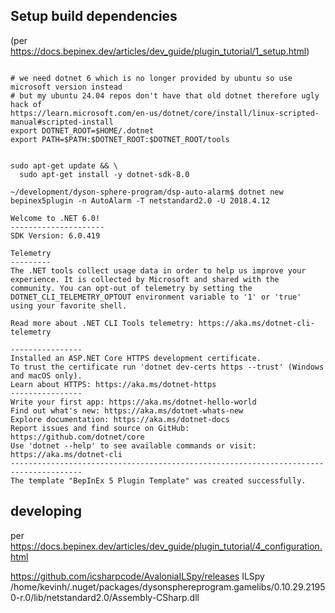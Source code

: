 ## Setup build dependencies

(per https://docs.bepinex.dev/articles/dev_guide/plugin_tutorial/1_setup.html)
```

# we need dotnet 6 which is no longer provided by ubuntu so use microsoft version instead
# but my ubuntu 24.04 repos don't have that old dotnet therefore ugly hack of
https://learn.microsoft.com/en-us/dotnet/core/install/linux-scripted-manual#scripted-install
export DOTNET_ROOT=$HOME/.dotnet
export PATH=$PATH:$DOTNET_ROOT:$DOTNET_ROOT/tools


sudo apt-get update && \
  sudo apt-get install -y dotnet-sdk-8.0

~/development/dyson-sphere-program/dsp-auto-alarm$ dotnet new bepinex5plugin -n AutoAlarm -T netstandard2.0 -U 2018.4.12

Welcome to .NET 6.0!
---------------------
SDK Version: 6.0.419

Telemetry
---------
The .NET tools collect usage data in order to help us improve your experience. It is collected by Microsoft and shared with the community. You can opt-out of telemetry by setting the DOTNET_CLI_TELEMETRY_OPTOUT environment variable to '1' or 'true' using your favorite shell.

Read more about .NET CLI Tools telemetry: https://aka.ms/dotnet-cli-telemetry

----------------
Installed an ASP.NET Core HTTPS development certificate.
To trust the certificate run 'dotnet dev-certs https --trust' (Windows and macOS only).
Learn about HTTPS: https://aka.ms/dotnet-https
----------------
Write your first app: https://aka.ms/dotnet-hello-world
Find out what's new: https://aka.ms/dotnet-whats-new
Explore documentation: https://aka.ms/dotnet-docs
Report issues and find source on GitHub: https://github.com/dotnet/core
Use 'dotnet --help' to see available commands or visit: https://aka.ms/dotnet-cli
--------------------------------------------------------------------------------------
The template "BepInEx 5 Plugin Template" was created successfully.

```

## developing 

per https://docs.bepinex.dev/articles/dev_guide/plugin_tutorial/4_configuration.html

https://github.com/icsharpcode/AvaloniaILSpy/releases
ILSpy /home/kevinh/.nuget/packages/dysonsphereprogram.gamelibs/0.10.29.21950-r.0/lib/netstandard2.0/Assembly-CSharp.dll